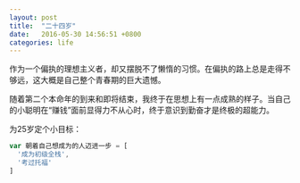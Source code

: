 ```yaml
---
layout: post
title:  "二十四岁"
date:   2016-05-30 14:56:51 +0800
categories: life
---
```


作为一个偏执的理想主义者，却又摆脱不了懒惰的习惯。在偏执的路上总是走得不够远，这大概是自己整个青春期的巨大遗憾。

随着第二个本命年的到来和即将结束，我终于在思想上有一点成熟的样子。当自己的小聪明在“赚钱”面前显得力不从心时，终于意识到勤奋才是终极的超能力。

为25岁定个小目标：

``` javascript
var 朝着自己想成为的人迈进一步 = [
  '成为初级全栈',
  '考过托福'
]
```
